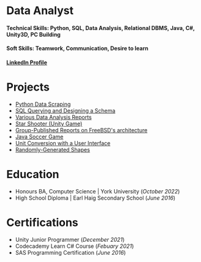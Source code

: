 # Data Analyst

#### Technical Skills: Python, SQL, Data Analysis, Relational DBMS, Java, C#, Unity3D, PC Building
#### Soft Skills: Teamwork, Communication, Desire to learn
#### [LinkedIn Profile](https://www.linkedin.com/in/arian-mohamad-hosaini-792757139/)

# Projects
- [Python Data Scraping](https://github.com/Niobium62/Web-Scraping)
- [SQL Querying and Designing a Schema](https://github.com/Niobium62/SQLQueries)
- [Various Data Analysis Reports](https://github.com/Niobium62/data-analysis-reports)
- [Star Shooter (Unity Game)](https://github.com/Niobium62/Spaceship-Game)
- [Group-Published Reports on FreeBSD's architecture](https://github.com/BitTheoryProject/eecs4314-reports)
- [Java Soccer Game](https://github.com/Niobium62/Soccer-Project)
- [Unit Conversion with a User Interface](https://github.com/Niobium62/Unit-Conversion-Project)
- [Randomly-Generated Shapes](https://github.com/Niobium62/Shape-Display-Project)

# Education
- Honours BA, Computer Science | York University (_October 2022_)
- High School Diploma | Earl Haig Secondary School (_June 2016_)

# Certifications
- Unity Junior Programmer (_December 2021_)
- Codecademy Learn C# Course (_Febuary 2021_)
- SAS Programming Certification (_June 2016_)
